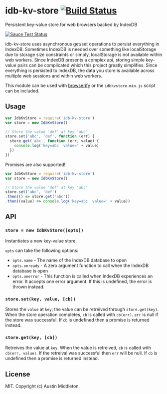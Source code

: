 # idb-kv-store [![Build Status](https://travis-ci.org/xuset/idb-kv-store.svg?branch=master)](https://travis-ci.org/xuset/idb-kv-store)

Persistent key-value store for web browsers backed by IndexDB

[![Sauce Test Status](https://saucelabs.com/browser-matrix/xuset.svg)](https://saucelabs.com/u/xuset)

idb-kv-store uses asynchronous get/set operations to persist everything in IndexDB. Sometimes IndexDB is needed over something like localStorage due to storage size constraints or simply, localStorage is not available within web workers. Since IndexDB presents a complex api, storing simple key-value pairs can be complicated which this project greatly simplifies. Since everything is persisted to IndexDB, the data you store is available across multiple web sessions and within web workers.

This module can be used with [browserify](http://browserify.org/) or the `idbkvstore.min.js` script can be included.

## Usage

```js
var IdbKvStore = require('idb-kv-store')
var store = new IdbKvStore()

// Store the value 'def' at key 'abc'
store.set('abc', 'def', function (err) {
  store.get('abc', function (err, value) {
    console.log('key=abc  value=' + value)
  })
})
```

Promises are also supported!

```js
var IdbKvStore = require('idb-kv-store')
var store = new IdbKvStore()

// Store the value 'def' at key 'abc'
store.set('abc', 'def')
.then(() => store.get('abc'))
.then((value) => console.log('key=abc  value=' + value))
```

## API

### `store = new IdbKvStore([opts])`

Instantiates a new key-value store.

`opts` can take the following options:
 * `opts.name` - The name of the IndexDB database to open
 * `opts.onready` - A zero argument function to call when the IndexDB database is open
 * `opts.onerror` - This function is called when IndexDB experiences an error. It accepts one error argument. If this is undefined, the error is thrown instead.

### `store.set(key, value, [cb])`

Stores the `value` at `key`; the value can be retreived through `store.get(key)`. When the store operation completes, `cb` is called with `cb(err)`. `err` is null if the store was successful. If `cb` is undefined then a promise is returned instead.

### `store.get(key, [cb])`

Retreives the value at `key`. When the value is retreived, `cb` is called with `cb(err, value)`. If the retreival was successful then `err` will be null. If `cb` is undefined then a promise is returned instead.

## License

MIT. Copyright (c) Austin Middleton.

